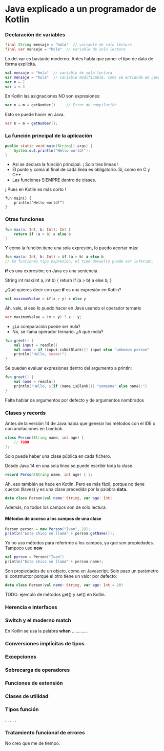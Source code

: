 # Java explicado a un programador de Kotlin

### Declaración de variables

```java
final String mensaje = "hola"  // variable de solo lectura
final var mensaje = "hola"  // variable de solo lectura
```

Lo del var es bastante moderno. Antes había que poner el tipo de dato de forma explícita.

```kotlin
val mensaje = "hola"  // variable de solo lectura
var mensaje = "hola"  // variable modificable, como se entiende en Java
var n = 2
var i = 3
```

En Kotlin las asignaciones NO son expresiones:

```kotlin
var n = m = getNumber()     // Error de compilación 
```

Esto se puede hacer en Java.
```java
var n = m = getNumber();
```

### La función principal de la aplicación

```java
public static void main(String[] args) {
    System.out.println("Hello world!");
}
```

- Así se declara la función principal. ¡ Solo tres líneas !
- El punto y coma al final de cada línea es obligatorio. Sí, como en C y C++.
- Las funciones SIEMPRE dentro de clases.

¡ Pues en Kotlin es más corto !
```
fun main() {
    println("Hello world!")
}
```

### Otras funciones

```kotlin
fun max(a: Int, b: Int): Int {
    return if (a > b) a else b
}
```

Y como la función tiene una sola expresión, lo puedo acortar más:

```kotlin
fun max(a: Int, b: Int) = if (a > b) a else b
// En funciones tipo expresión, el tipo devuelto puede ser inferido.
```

**if** es una expresión; en Java es una sentencia.

String int max(int a, int b) {
    return if (a > b) a else b;
}

¿Qué quieres decir con que **if** es una expresión en Kotlin?

```kotlin
val maximumValue = if(x > y) x else y
```

Ah, vale, si eso lo puedo hacer en Java usando el operador ternario
```java
var maximumValue = (x > y) ? x : y;
```
 
- ¿La comparación puede ser nula?
- No, se llama operador ternario. ¿A qué mola?

```kotlin
fun greet() {
    val input = readln()
    val name = if (input.isNotBlank()) input else "unknown person"
    println("Hello, $name!") 
}
```

Se pueden evaluar expresiones dentro del argumento a println:

```kotlin
fun greet() {
    val name = readln()
    println("Hello, ${if (name.isBlank()) "someone" else name}!")
}
```

Falta hablar de argumentos por defecto y de argumentos nombrados

### Clases y records
 
Antes de la versión 14 de Java había que generar los métodos con el IDE o con anotaciones en Lombok.
```java
class Person(String name, int age) { 
    // TODO
};
```

Solo puede haber una clase pública en cada fichero.

Desde Java 14 en una sola línea se puede escribir toda la clase.
```java
record Person(String name, int age) { };
```

Ah, eso también se hace en Kotlin. Pero es más fácil, porque no tiene cuerpo (llaves) y es una clase precedida por la palabra **data**.
```kotlin
data class Person(val name: String, var age: Int)
```

Además, no todos los campos son de solo lectura.

#### Métodos de acceso a los campos de una clase
```java
Person person = new Person("Ivan", 28);
println("Este chico se llama" + person.getName());
```

Yo no uso métodos para referirme a los campos, ya que son propiedades. Tampoco uso **new**
```kotlin
val person = Person("Ivan")
println("Este chico se llama" + person.name);
```

Son propiedades de un objeto, como en Javascript.
Solo paso un parámetro al constructor porque el otro tiene un valor por defecto:

```kotlin
data class Person(val name: String, var age: Int = 20)
```

TODO: ejemplo de  métodos get() y set() en Kotlin.

### Herencia e interfaces

### Switch y el moderno match

En Kotlin se usa la palabra **when**
.............

### Conversiones implícitas de tipos

### Excepciones

### Sobrecarga de operadores

### Funciones de extensión

### Clases de utilidad

### Tipos función

.
.
.
.
.

### Tratamiento funcional de errores

No creo que me de tiempo.
 
